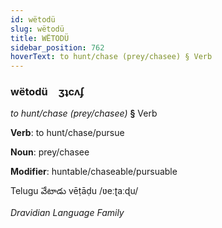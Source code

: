 ```yaml
---
id: wëtodü
slug: wëtodü
title: WËTODÜ
sidebar_position: 762
hoverText: to hunt/chase (prey/chasee) § Verb
---
```


### wëtodü&emsp;<span kind="abugida">ʒʇcʌʄ</span>

*to hunt/chase (prey/chasee)* **§** Verb

**Verb**: to hunt/chase/pursue

**Noun**: prey/chasee

**Modifier**: huntable/chaseable/pursuable

Telugu వేటాడు vēṭāḍu /ʋeːʈaːɖu/

*Dravidian Language Family*